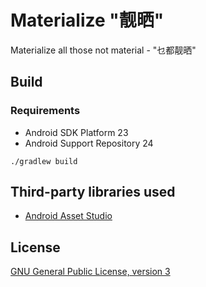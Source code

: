 Materialize "靓晒"
==========

Materialize all those not material - "乜都靓晒"

## Build

### Requirements

- Android SDK Platform 23
- Android Support Repository 24

```shell
./gradlew build
```

## Third-party libraries used

- [Android Asset Studio](https://github.com/romannurik/AndroidAssetStudio)

## License

[GNU General Public License, version 3](LICENSE)

